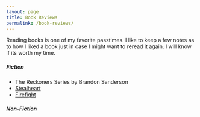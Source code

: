 ```yaml
---
layout: page
title: Book Reviews
permalink: /book-reviews/
---
```


Reading books is one of my favorite passtimes. I like to keep a few notes as to how I liked a book just in case I might want to reread it again. I will know if its worth my time.

##### Fiction
- The Reckoners Series by Brandon Sanderson
- [Stealheart](https://tactictalisman.github.io/2014/01/15/steelheart.html)
- [Firefight](https://tactictalisman.github.io/2020/06/07/firefight.html)

##### Non-Fiction
